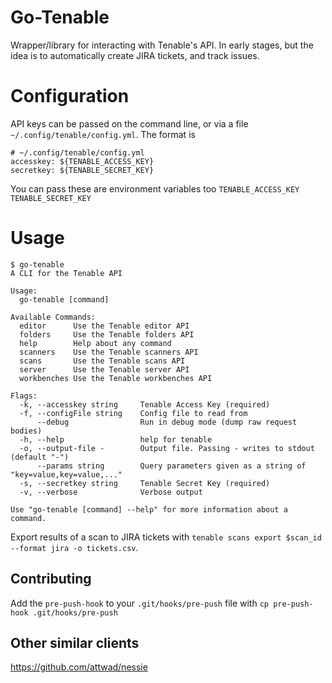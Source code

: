 # Go-Tenable
Wrapper/library for interacting with Tenable's API. In early stages, but the idea is to automatically create JIRA tickets, and track issues.

# Configuration
API keys can be passed on the command line, or via a file `~/.config/tenable/config.yml`. The format is
```
# ~/.config/tenable/config.yml
accesskey: ${TENABLE_ACCESS_KEY}
secretkey: ${TENABLE_SECRET_KEY}
```

You can pass these are environment variables too 
`TENABLE_ACCESS_KEY`
`TENABLE_SECRET_KEY`

# Usage
```
$ go-tenable
A CLI for the Tenable API

Usage:
  go-tenable [command]

Available Commands:
  editor      Use the Tenable editor API
  folders     Use the Tenable folders API
  help        Help about any command
  scanners    Use the Tenable scanners API
  scans       Use the Tenable scans API
  server      Use the Tenable server API
  workbenches Use the Tenable workbenches API

Flags:
  -k, --accesskey string     Tenable Access Key (required)
  -f, --configFile string    Config file to read from
      --debug                Run in debug mode (dump raw request bodies)
  -h, --help                 help for tenable
  -o, --output-file -        Output file. Passing - writes to stdout (default "-")
      --params string        Query parameters given as a string of "key=value,key=value,..."
  -s, --secretkey string     Tenable Secret Key (required)
  -v, --verbose              Verbose output

Use "go-tenable [command] --help" for more information about a command.
```

Export results of a scan to JIRA tickets with `tenable scans export $scan_id --format jira -o tickets.csv`.

## Contributing
Add the `pre-push-hook` to your `.git/hooks/pre-push` file with `cp pre-push-hook .git/hooks/pre-push`


## Other similar clients
https://github.com/attwad/nessie
